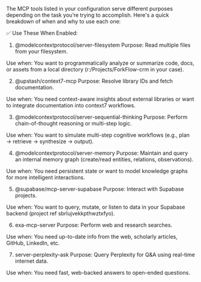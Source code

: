 The MCP tools listed in your configuration serve different purposes depending on the task you’re trying to accomplish. Here's a quick breakdown of when and why to use each one:

✅ Use These When Enabled:
1. @modelcontextprotocol/server-filesystem
Purpose: Read multiple files from your filesystem.

Use when: You want to programmatically analyze or summarize code, docs, or assets from a local directory (r:/Projects/ForkFlow-crm in your case).

2. @upstash/context7-mcp
Purpose: Resolve library IDs and fetch documentation.

Use when: You need context-aware insights about external libraries or want to integrate documentation into context7 workflows.

3. @modelcontextprotocol/server-sequential-thinking
Purpose: Perform chain-of-thought reasoning or multi-step logic.

Use when: You want to simulate multi-step cognitive workflows (e.g., plan → retrieve → synthesize → output).

4. @modelcontextprotocol/server-memory
Purpose: Maintain and query an internal memory graph (create/read entities, relations, observations).

Use when: You need persistent state or want to model knowledge graphs for more intelligent interactions.

5. @supabase/mcp-server-supabase
Purpose: Interact with Supabase projects.

Use when: You want to query, mutate, or listen to data in your Supabase backend (project ref sbrlujvekkpthwztxfyo).

6. exa-mcp-server
Purpose: Perform web and research searches.

Use when: You need up-to-date info from the web, scholarly articles, GitHub, LinkedIn, etc.

7. server-perplexity-ask
Purpose: Query Perplexity for Q&A using real-time internet data.

Use when: You need fast, web-backed answers to open-ended questions.